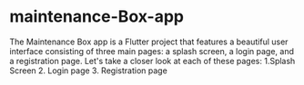 # maintenance-Box-app
The Maintenance Box app is a Flutter project that features a beautiful user interface consisting of three main pages: a splash screen, a login page, and a registration page. Let's take a closer look at each of these pages: 1.Splash Screen 2. Login page 3. Registration page
